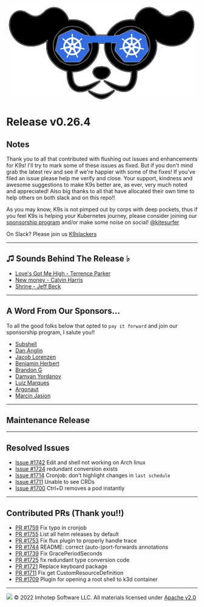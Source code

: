 <img src="https://raw.githubusercontent.com/derailed/k9s/master/assets/k9s.png" align="center" width="800" height="auto"/>

# Release v0.26.4

## Notes

Thank you to all that contributed with flushing out issues and enhancements for K9s! I'll try to mark some of these issues as fixed. But if you don't mind grab the latest rev and see if we're happier with some of the fixes! If you've filed an issue please help me verify and close. Your support, kindness and awesome suggestions to make K9s better are, as ever, very much noted and appreciated! Also big thanks to all that have allocated their own time to help others on both slack and on this repo!!

As you may know, K9s is not pimped out by corps with deep pockets, thus if you feel K9s is helping your Kubernetes journey, please consider joining our [sponsorship program](https://github.com/sponsors/derailed) and/or make some noise on social! [@kitesurfer](https://twitter.com/kitesurfer)

On Slack? Please join us [K9slackers](https://join.slack.com/t/k9sers/shared_invite/enQtOTA5MDEyNzI5MTU0LWQ1ZGI3MzliYzZhZWEyNzYxYzA3NjE0YTk1YmFmNzViZjIyNzhkZGI0MmJjYzhlNjdlMGJhYzE2ZGU1NjkyNTM)

---

## ♫ Sounds Behind The Release ♭

* [Love's Got Me High - Terrence Parker](https://www.youtube.com/watch?v=1KuLU6lpMT8)
* [New money - Calvin Harris](https://www.youtube.com/watch?v=TUVw1PTO6Sc)
* [Shrine - Jeff Beck](https://www.youtube.com/watch?v=-zBtluqp8l8)

---

## A Word From Our Sponsors...

To all the good folks below that opted to `pay it forward` and join our sponsorship program, I salute you!!

* [Subshell](https://github.com/subshell)
* [Dan Anglin](https://github.com/dananglin)
* [Jacob Lorenzen](https://github.com/Jaxwood)
* [Benjamin Herbert](https://github.com/BenjaminHerbert)
* [Brandon G](https://github.com/gannicottb)
* [Damyan Yordanov](https://github.com/damyan)
* [Luiz Marques](https://github.com/luizfnunesmarques)
* [Argonaut](https://github.com/argonautdev)
* [Marcin Jasion](https://github.com/mjasion)

---

## Maintenance Release

---

## Resolved Issues

* [Issue #1742](https://github.com/kswapd/k11s/issues/1742) Edit and shell not working on Arch linux
* [Issue #1724](https://github.com/kswapd/k11s/issues/1724) redundant conversion exists
* [Issue #1714](https://github.com/kswapd/k11s/issues/1714) Cronjob: don't highlight changes in `last schedule`
* [Issue #1711](https://github.com/kswapd/k11s/issues/1711) Unable to see CRDs
* [Issue #1700](https://github.com/kswapd/k11s/issues/1700) Ctrl+D removes a pod instantly

---

## Contributed PRs (Thank you!!)

* [PR #1759](https://github.com/kswapd/k11s/pull/1759) Fix typo in cronjob
* [PR #1755](https://github.com/kswapd/k11s/pull/1755) List all helm releases by default
* [PR #1753](https://github.com/kswapd/k11s/pull/1753) Fix flux plugin to properly handle trace
* [PR #1744](https://github.com/kswapd/k11s/pull/1744) README: correct (auto-)port-forwards annotations
* [PR #1739](https://github.com/kswapd/k11s/pull/1739) Fix GracePeriodSeconds
* [PR #1725](https://github.com/kswapd/k11s/pull/1725) fix redundant type conversion code
* [PR #1721](https://github.com/kswapd/k11s/pull/1721) Replace keyboard package
* [PR #1711](https://github.com/kswapd/k11s/pull/1711) Fix get CustomResourceDefinition
* [PR #1709](https://github.com/kswapd/k11s/pull/1709) Plugin for opening a root shell to k3d container

---

<img src="https://raw.githubusercontent.com/derailed/k9s/master/assets/imhotep_logo.png" width="32" height="auto"/> © 2022 Imhotep Software LLC. All materials licensed under [Apache v2.0](http://www.apache.org/licenses/LICENSE-2.0)
